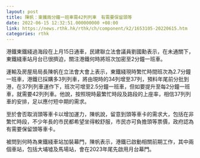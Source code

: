 ```yaml
---
layout: post
title: 陳帆：東鐵兩分鐘一班車需42列列車　有需要保留頭等
date: 2022-06-15 12:32:51.000000000 +08:00
link: https://news.rthk.hk/rthk/ch/component/k2/1653105-20220615.htm
categories: rthk
---
```


港鐵東鐵綫過海段在上月15日通車，民建聯立法會議員劉國勳表示，在未通關下，東鐵綫車站月台已很擠迫，關注港鐵何時將班次加密至2分鐘一班車。

運輸及房屋局局長陳帆在立法會大會上表示，東鐵綫現時繁忙時間班次為2.7分鐘一班車，港鐵已採購多3列列車，將由現時的34列增至37列，預料年尾前分批到港，在37列列車運作下，班次可增至2.5分鐘一班車，但如要提升至每2分鐘一班車，就需要42列列車。他說，按照現時最繁忙時段及路段的上座率，相信37列列車的安排，足以應付短中期的需求。

至於會否取消頭等車卡以增加運力，陳帆說，留意到頭等車卡的需求大，包括在非繁忙時段，不少年長的市民都希望坐得較舒服，市民亦可負擔頭等票價，政府認為有需要保留頭等車卡。

被問到何時為東鐵綫車站加裝幕門，陳帆表示，港鐵已啟動相關前期工作，其中兩個車站，包括大埔墟及馬場站，會在2023年尾先啟用月台幕門。
